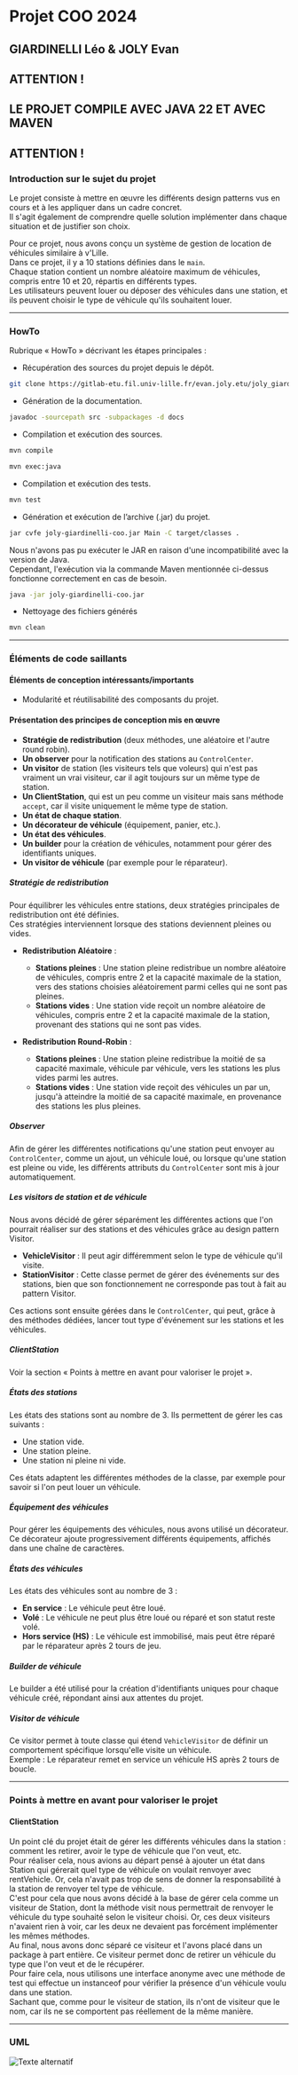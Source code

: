 # Projet COO 2024

## GIARDINELLI Léo & JOLY Evan

## ATTENTION ! 
## **LE PROJET COMPILE AVEC JAVA 22 ET AVEC MAVEN**
## ATTENTION !

### Introduction sur le sujet du projet

Le projet consiste à mettre en œuvre les différents design patterns vus en cours et à les appliquer dans un cadre concret.  
Il s'agit également de comprendre quelle solution implémenter dans chaque situation et de justifier son choix.

Pour ce projet, nous avons conçu un système de gestion de location de véhicules similaire à v'Lille.  
Dans ce projet, il y a 10 stations définies dans le `main`.  
Chaque station contient un nombre aléatoire maximum de véhicules, compris entre 10 et 20, répartis en différents types.  
Les utilisateurs peuvent louer ou déposer des véhicules dans une station, et ils peuvent choisir le type de véhicule qu'ils souhaitent louer.

---

### HowTo

Rubrique « HowTo » décrivant les étapes principales :
- Récupération des sources du projet depuis le dépôt.
```bash
git clone https://gitlab-etu.fil.univ-lille.fr/evan.joly.etu/joly_giardinelli_coo.git
```
- Génération de la documentation.
```bash
javadoc -sourcepath src -subpackages -d docs
```
- Compilation et exécution des sources.
```bash
mvn compile
```
```bash
mvn exec:java
```
- Compilation et exécution des tests.
```bash
mvn test
```

- Génération et exécution de l’archive (.jar) du projet.
```bash
jar cvfe joly-giardinelli-coo.jar Main -C target/classes .
```
Nous n'avons pas pu exécuter le JAR en raison d'une incompatibilité avec la version de Java.  
Cependant, l'exécution via la commande Maven mentionnée ci-dessus fonctionne correctement en cas de besoin.
```bash
java -jar joly-giardinelli-coo.jar
```
- Nettoyage des fichiers générés
```bash
mvn clean
```

---

### Éléments de code saillants

#### Éléments de conception intéressants/importants

- Modularité et réutilisabilité des composants du projet.

#### Présentation des principes de conception mis en œuvre

- **Stratégie de redistribution** (deux méthodes, une aléatoire et l'autre round robin).
- **Un observer** pour la notification des stations au `ControlCenter`.
- **Un visitor** de station (les visiteurs tels que voleurs) qui n'est pas vraiment un vrai visiteur, car il agit toujours sur un même type de station.
- **Un ClientStation**, qui est un peu comme un visiteur mais sans méthode `accept`, car il visite uniquement le même type de station.
- **Un état de chaque station**.
- **Un décorateur de véhicule** (équipement, panier, etc.).
- **Un état des véhicules**.
- **Un builder** pour la création de véhicules, notamment pour gérer des identifiants uniques.
- **Un visitor de véhicule** (par exemple pour le réparateur).

##### Stratégie de redistribution

Pour équilibrer les véhicules entre stations, deux stratégies principales de redistribution ont été définies.  
Ces stratégies interviennent lorsque des stations deviennent pleines ou vides.

- **Redistribution Aléatoire** :
  - **Stations pleines** : Une station pleine redistribue un nombre aléatoire de véhicules, compris entre 2 et la capacité maximale de la station, vers des stations choisies aléatoirement parmi celles qui ne sont pas pleines.
  - **Stations vides** : Une station vide reçoit un nombre aléatoire de véhicules, compris entre 2 et la capacité maximale de la station, provenant des stations qui ne sont pas vides.

- **Redistribution Round-Robin** :
  - **Stations pleines** : Une station pleine redistribue la moitié de sa capacité maximale, véhicule par véhicule, vers les stations les plus vides parmi les autres.
  - **Stations vides** : Une station vide reçoit des véhicules un par un, jusqu'à atteindre la moitié de sa capacité maximale, en provenance des stations les plus pleines.

##### Observer

Afin de gérer les différentes notifications qu'une station peut envoyer au `ControlCenter`, comme un ajout, un véhicule loué, ou lorsque qu'une station est pleine ou vide, les différents attributs du `ControlCenter` sont mis à jour automatiquement.

##### Les visitors de station et de véhicule

Nous avons décidé de gérer séparément les différentes actions que l'on pourrait réaliser sur des stations et des véhicules grâce au design pattern Visitor.

- **VehicleVisitor** : Il peut agir différemment selon le type de véhicule qu'il visite.
- **StationVisitor** : Cette classe permet de gérer des événements sur des stations, bien que son fonctionnement ne corresponde pas tout à fait au pattern Visitor.

Ces actions sont ensuite gérées dans le `ControlCenter`, qui peut, grâce à des méthodes dédiées, lancer tout type d'événement sur les stations et les véhicules.

##### ClientStation

Voir la section « Points à mettre en avant pour valoriser le projet ».

##### États des stations

Les états des stations sont au nombre de 3. Ils permettent de gérer les cas suivants :
- Une station vide.
- Une station pleine.
- Une station ni pleine ni vide.

Ces états adaptent les différentes méthodes de la classe, par exemple pour savoir si l'on peut louer un véhicule.

##### Équipement des véhicules

Pour gérer les équipements des véhicules, nous avons utilisé un décorateur.  
Ce décorateur ajoute progressivement différents équipements, affichés dans une chaîne de caractères.

##### États des véhicules

Les états des véhicules sont au nombre de 3 :
- **En service** : Le véhicule peut être loué.
- **Volé** : Le véhicule ne peut plus être loué ou réparé et son statut reste volé.
- **Hors service (HS)** : Le véhicule est immobilisé, mais peut être réparé par le réparateur après 2 tours de jeu.

##### Builder de véhicule

Le builder a été utilisé pour la création d'identifiants uniques pour chaque véhicule créé, répondant ainsi aux attentes du projet.

##### Visitor de véhicule

Ce visitor permet à toute classe qui étend `VehicleVisitor` de définir un comportement spécifique lorsqu'elle visite un véhicule.  
Exemple : Le réparateur remet en service un véhicule HS après 2 tours de boucle.

---

### Points à mettre en avant pour valoriser le projet

#### ClientStation

Un point clé du projet était de gérer les différents véhicules dans la station : comment les retirer, avoir le type de véhicule que l'on veut, etc.  
Pour réaliser cela, nous avions au départ pensé à ajouter un état dans Station qui gérerait quel type de véhicule on voulait renvoyer avec rentVehicle. Or, cela n'avait pas trop de sens de donner la responsabilité à la station de renvoyer tel type de véhicule.  
C'est pour cela que nous avons décidé à la base de gérer cela comme un visiteur de Station, dont la méthode visit nous permettrait de renvoyer le véhicule du type souhaité selon le visiteur choisi. Or, ces deux visiteurs n'avaient rien à voir, car les deux ne devaient pas forcément implémenter les mêmes méthodes.  
Au final, nous avons donc séparé ce visiteur et l'avons placé dans un package à part entière. Ce visiteur permet donc de retirer un véhicule du type que l'on veut et de le récupérer.  
Pour faire cela, nous utilisons une interface anonyme avec une méthode de test qui effectue un instanceof pour vérifier la présence d'un véhicule voulu dans une station.  
Sachant que, comme pour le visiteur de station, ils n'ont de visiteur que le nom, car ils ne se comportent pas réellement de la même manière.

---

### UML

![Texte alternatif](./uml.png)